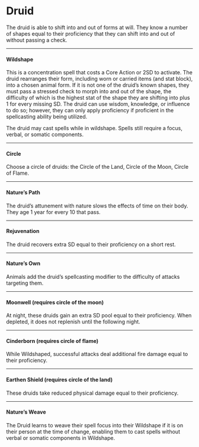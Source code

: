 # Druid

The druid is able to shift into and out of forms at will. They know a number of shapes equal to their proficiency that they can shift into and out of without passing a check.

---

#### Wildshape

This is a concentration spell that costs a Core Action or 2SD to activate. The druid rearranges their form, including worn or carried items (and stat block), into a chosen animal form. If it is not one of the druid’s known shapes, they must pass a stressed check to morph into and out of the shape, the difficulty of which is the highest stat of the shape they are shifting into plus 1 for every missing SD. The druid can use wisdom, knowledge, or influence to do so; however, they can only apply proficiency if proficient in the spellcasting ability being utilized.

The druid may cast spells while in wildshape. Spells still require a focus, verbal, or somatic components.

---

#### Circle

Choose a circle of druids: the Circle of the Land, Circle of the Moon, Circle of Flame.

---

#### Nature’s Path

The druid’s attunement with nature slows the effects of time on their body. They age 1 year for every 10 that pass.

---

#### Rejuvenation

The druid recovers extra SD equal to their proficiency on a short rest.

---

#### Nature’s Own

Animals add the druid’s spellcasting modifier to the difficulty of attacks targeting them.

---

#### Moonwell (requires circle of the moon)

At night, these druids gain an extra SD pool equal to their proficiency. When depleted, it does not replenish until the following night.

---

#### Cinderborn (requires circle of flame)

While Wildshaped, successful attacks deal additional fire damage equal to their proficiency.

---

#### Earthen Shield (requires circle of the land)

These druids take reduced physical damage equal to their proficiency.

---

#### Nature’s Weave

The Druid learns to weave their spell focus into their Wildshape if it is on their person at the time of change, enabling them to cast spells without verbal or somatic components in Wildshape.
